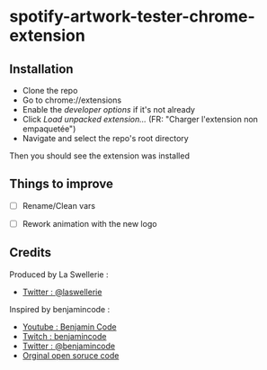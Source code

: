 # spotify-artwork-tester-chrome-extension

## Installation
- Clone the repo
- Go to chrome://extensions
- Enable the *developer options* if it's not already
- Click *Load unpacked extension...* (FR: "Charger l'extension non empaquetée")
- Navigate and select the repo's root directory


Then you should see the extension was installed

## Things to improve
- [ ] Rename/Clean vars
- [ ] Rework animation with the new logo


## Credits
Produced by La Swellerie :
- [Twitter : @laswellerie](https://twitter.com/laswellerie)

Inspired by benjamincode :
- [Youtube : Benjamin Code](https://www.youtube.com/channel/UCLOAPb7ATQUs_nDs9ViLcMw)
- [Twitch : benjamincode](https://www.twitch.tv/benjamincode)
- [Twitter : @benjamincode](https://twitter.com/benjamincode)
- [Orginal open soruce code](https://github.com/bdebon/youtube-thumbnail-tester-chrome-extension)
